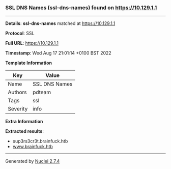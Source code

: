 ### SSL DNS Names (ssl-dns-names) found on https://10.129.1.1
---
**Details**: **ssl-dns-names**  matched at https://10.129.1.1

**Protocol**: SSL

**Full URL**: https://10.129.1.1

**Timestamp**: Wed Aug 17 21:01:14 +0100 BST 2022

**Template Information**

| Key | Value |
|---|---|
| Name | SSL DNS Names |
| Authors | pdteam |
| Tags | ssl |
| Severity | info |

**Extra Information**

**Extracted results**:

- sup3rs3cr3t.brainfuck.htb
- www.brainfuck.htb



---
Generated by [Nuclei 2.7.4](https://github.com/projectdiscovery/nuclei)